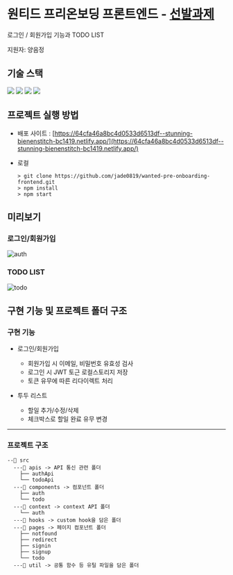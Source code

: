 # 원티드 프리온보딩 프론트엔드 - [선발과제](https://github.com/walking-sunset/selection-task)

로그인 / 회원가입 기능과 TODO LIST

지원자: 양음정

## 기술 스택

<img src="https://img.shields.io/badge/React-61DAFB.svg?&style=for-the-badge&logo=React&logoColor=000"/> <img src="https://img.shields.io/badge/TailwindCSS-2D79C7?style=for-the-badge&logo=tailwindcss&logoColor=white"> <img src="https://img.shields.io/badge/Axios-5A29E4?style=for-the-badge&logo=axios&logoColor=white"> <img src="https://img.shields.io/badge/React Router-CA4245?style=for-the-badge&logo=react router&logoColor=white">

## 프로젝트 실행 방법

- 배포 사이트 : [https://64cfa46a8bc4d0533d6513df--stunning-bienenstitch-bc1419.netlify.app/](https://64cfa46a8bc4d0533d6513df--stunning-bienenstitch-bc1419.netlify.app/)

- 로컬

  ```shell
  > git clone https://github.com/jade0819/wanted-pre-onboarding-frontend.git
  > npm install
  > npm start
  ```

## 미리보기

### 로그인/회원가입

![auth](https://github.com/jade0819/wanted-pre-onboarding-frontend/assets/88275787/1cd5f676-a76d-4354-bbd8-6af377facd6c)

### TODO LIST

![todo](https://github.com/jade0819/wanted-pre-onboarding-frontend/assets/88275787/36bb9e8e-f034-45ce-bdd5-0566098eb8bb)

## 구현 기능 및 프로젝트 폴더 구조

### 구현 기능

- 로그인/회원가입

  - 회원가입 시 이메일, 비밀번호 유효성 검사
  - 로그인 시 JWT 토근 로컬스토리지 저장
  - 토큰 유무에 따른 리다이렉트 처리

- 투두 리스트
  - 할일 추가/수정/삭제
  - 체크박스로 할일 완료 유무 변경

---

### 프로젝트 구조

```
--📁 src
  ---📁 apis -> API 통신 관련 폴더
    ├── authApi
    └── todoApi
  ---📁 components -> 컴포넌트 폴더
    ├── auth
    └── todo
  ---📁 context -> context API 폴더
    └── auth
  ---📁 hooks -> custom hook을 담은 폴더
  ---📁 pages -> 페이지 컴포넌트 폴더
    ├── notfound
    ├── redirect
    ├── signin
    ├── signup
    └── todo
  ---📁 util -> 공통 함수 등 유틸 파일을 담은 폴더
```
